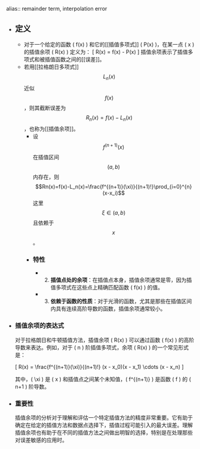 alias:: remainder term, interpolation error

- ## 定义
	- 对于一个给定的函数 \( f(x) \) 和它的[[插值多项式]] \( P(x) \)，在某一点 \( x \) 的插值余项 \( R(x) \) 定义为：
	  \[ R(x) = f(x) - P(x) \]
	  插值余项表示了插值多项式和被插值函数之间的[[误差]]。
	- 若用[[拉格朗日多项式]]$$L_n(x)$$近似$$f(x)$$，则其截断误差为$$R_n(x)=f(x)-L_n(x)$$，也称为[[插值余项]]。
		- 设$$f^{(n+1)}(x)$$在插值区间$$(a, b)$$内存在，则
		  $$Rn(x)=f(x)-L_n(x)=\frac{f^{(n+1)}(\xi)}{(n+1)!}\prod_{i=0}^{n}(x-x_i)$$
		  这里 $$\xi\in(a, b)$$ 且依赖于 $$x$$ 。
		- ### 特性
			- 2. **插值点处的余项**：在插值点本身，插值余项通常是零，因为插值多项式在这些点上精确匹配函数 \( f(x) \) 的值。
			- 3. **依赖于函数的性质**：对于光滑的函数，尤其是那些在插值区间内具有连续高阶导数的函数，插值余项通常较小。
- ### 插值余项的表达式
  
  对于拉格朗日和牛顿插值方法，插值余项 \( R(x) \) 可以通过函数 \( f(x) \) 的高阶导数来表达。例如，对于 \( n \) 阶插值多项式，余项 \( R(x) \) 的一个常见形式是：
  
  \[ R(x) = \frac{f^{(n+1)}(\xi)}{(n+1)!} (x - x_0)(x - x_1) \cdots (x - x_n) \]
  
  其中，\( \xi \) 是 \( x \) 和插值点之间某个未知值，\( f^{(n+1)} \) 是函数 \( f \) 的 \( n+1 \) 阶导数。
- ### 重要性
  
  插值余项的分析对于理解和评估一个特定插值方法的精度非常重要。它有助于确定在给定的插值方法和数据点选择下，插值过程可能引入的最大误差。理解插值余项也有助于在不同的插值方法之间做出明智的选择，特别是在处理那些对误差敏感的应用时。